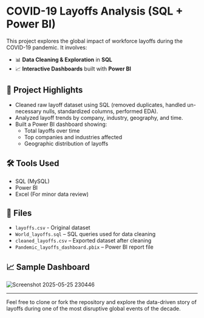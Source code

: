 # COVID-19 Layoffs Analysis (SQL + Power BI)

This project explores the global impact of workforce layoffs during the COVID-19 pandemic. It involves:

- 📊 **Data Cleaning & Exploration** in **SQL**
- 📈 **Interactive Dashboards** built with **Power BI**

## 📌 Project Highlights
- Cleaned raw layoff dataset using SQL (removed duplicates, handled un-necessary nulls, standardized columns, performed EDA).
- Analyzed layoff trends by company, industry, geography, and time.
- Built a Power BI dashboard showing:
  - Total layoffs over time
  - Top companies and industries affected
  - Geographic distribution of layoffs

## 🛠 Tools Used
- SQL (MySQL)
- Power BI
- Excel (For minor data review)

## 📂 Files
- `layoffs.csv` - Original dataset
- `World_layoffs.sql` – SQL queries used for data cleaning
- `cleaned_layoffs.csv` – Exported dataset after cleaning
- `Pandemic_layoffs_dashboard.pbix` – Power BI report file

## 📈 Sample Dashboard
![Screenshot 2025-05-25 230446](https://github.com/user-attachments/assets/1acfbfab-c447-4fa1-a250-299b1c0fc1d9)

---

Feel free to clone or fork the repository and explore the data-driven story of layoffs during one of the most disruptive global events of the decade.
